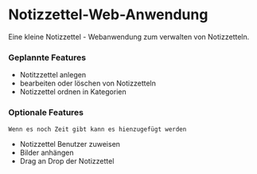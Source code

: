 # Notizzettel-Web-Anwendung

Eine kleine Notizzettel - Webanwendung zum verwalten von Notizzetteln.

### Geplannte Features
* Notitzzettel anlegen
* bearbeiten oder löschen von Notizzetteln
* Notizzettel ordnen in Kategorien

### Optionale Features
    Wenn es noch Zeit gibt kann es hienzugefügt werden
* Notizzettel Benutzer zuweisen
* Bilder anhängen
* Drag an Drop der Notizzettel
